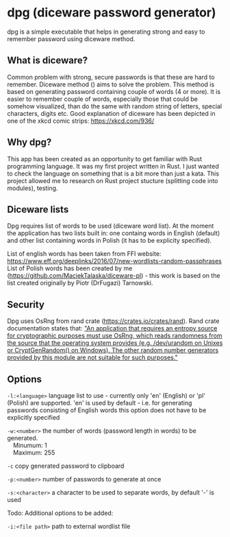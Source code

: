 dpg (diceware password generator)
=================================

dpg is a simple executable that helps in generating strong and easy to remember password using diceware method.

What is diceware?
-----------------

Common problem with strong, secure passwords is that these are hard to remember. Diceware method () aims to solve the problem. This method is based on generating password containing couple of words (4 or more). It is easier to remember couple of words, especially those that could be somehow visualized, than do the same with random string of letters, special characters, digits etc. Good explanation of diceware has been depicted in one of the xkcd comic strips: https://xkcd.com/936/

Why dpg?
--------

This app has been created as an opportunity to get familiar with Rust programming language. It was my first project written in Rust. I just wanted to check the language on something that is a bit more than just a kata. This project allowed me to research on Rust project stucture (splitting code into modules), testing.

Diceware lists
--------------

Dpg requires list of words to be used (diceware word list). At the moment the application has two lists built in: one containg words in English (default) and other list containing words in Polish (it has to be explicity specified). 

List of english words has been taken from FFI website: https://www.eff.org/deeplinks/2016/07/new-wordlists-random-passphrases
List of Polish words has been created by me (https://github.com/MaciekTalaska/diceware-pl) - this work is based on the list created originally by Piotr (DrFugazi) Tarnowski.

Security
--------

Dpg uses OsRng from rand crate (https://crates.io/crates/rand). Rand crate documentation states that: ["An application that requires an entropy source for cryptographic purposes must use OsRng, which reads randomness from the source that the operating system provides (e.g. /dev/urandom on Unixes or CryptGenRandom() on Windows). The other random number generators provided by this module are not suitable for such purposes."](https://docs.rs/rand/0.4.2/rand/#cryptographic-security) 

Options
-------
`-l:<language>`     language list to use - currently only 'en' (English) or 'pl' (Polish) are supported. 'en' is used by default - i.e. for generating passwords consisting of English words this option does not have to be explicitly specified

`-w:<number>`       the number of words (password length in words) to be generated.<br>
                    &emsp;Minumum: 1<br>
                    &emsp;Maximum: 255<br>

`-c`                copy generated password to clipboard

`-p:<number>`       number of passwords to generate at once

`-s:<character>`    a character to be used to separate words, by default '-' is used

Todo:
Additional options to be added:

`-i:<file path>`    path to external wordlist file
